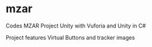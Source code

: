 # mzar
Codes MZAR
Project Unity with Vuforia and Unity in C#

Project features Virtual Buttons and tracker images

